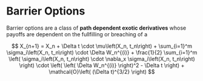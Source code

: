 # Barrier Options

Barrier options are a class of **path dependent exotic derivatives** whose payoffs are dependent on the fullfilling or breaching of a

$$
X_{n+1} = X_n + \Delta t \cdot \mu\left(X_n, t_n\right) + \sum_{i=1}^m \sigma_i\left(X_n, t_n\right) \cdot \Delta W_n^{(i)} + \frac{1}{2} \sum_{i=1}^m \left( \sigma_i\left(X_n, t_n\right) \cdot \nabla_x \sigma_i\left(X_n, t_n\right) \right) \cdot \left( \left( \Delta W_n^{(i)} \right)^2 - \Delta t \right) + \mathcal{O}\left( (\Delta t)^{3/2} \right)
$$

